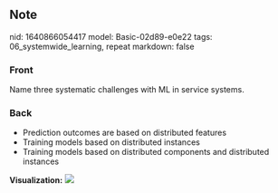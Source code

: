 ## Note
nid: 1640866054417
model: Basic-02d89-e0e22
tags: 06_systemwide_learning, repeat
markdown: false

### Front
Name three systematic challenges with ML in service systems.

### Back
<ul><li>Prediction outcomes are based on distributed features</li><li>Training models based on distributed instances</li><li>Training models based on distributed components and distributed instances</li></ul><b>Visualization:</b>
<img src="paste-3fbaf726f8522bddf4825f2cf02c63fe46614a53.jpg">
